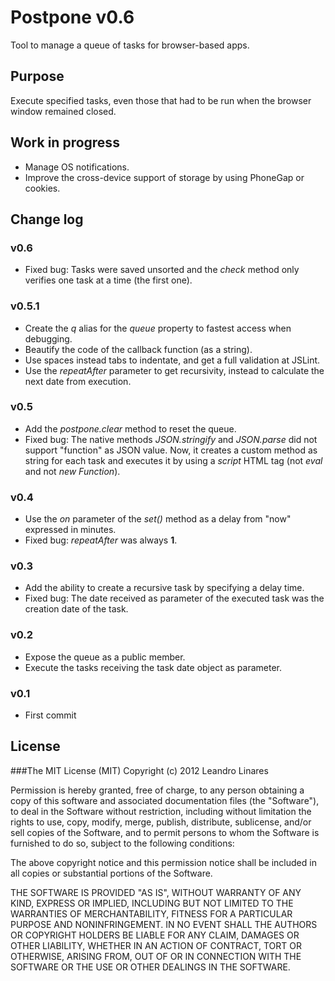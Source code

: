 # Postpone v0.6
Tool to manage a queue of tasks for browser-based apps.

## Purpose
Execute specified tasks, even those that had to be run when the browser window remained closed.

## Work in progress
* Manage OS notifications.
* Improve the cross-device support of storage by using PhoneGap or cookies.

## Change log

### v0.6
* Fixed bug: Tasks were saved unsorted and the *check* method only verifies one task at a time (the first one).

### v0.5.1
* Create the *q* alias for the *queue* property to fastest access when debugging.
* Beautify the code of the callback function (as a string).
* Use spaces instead tabs to indentate, and get a full validation at JSLint.
* Use the *repeatAfter* parameter to get recursivity, instead to calculate the next date from execution.

### v0.5
* Add the *postpone.clear* method to reset the queue.
* Fixed bug: The native methods *JSON.stringify* and *JSON.parse* did not support "function" as JSON value. Now, it creates a custom method as string for each task and executes it by using a *script* HTML tag (not *eval* and not *new Function*).

### v0.4
* Use the *on* parameter of the *set()* method as a delay from "now" expressed in minutes.
* Fixed bug: *repeatAfter* was always **1**.

### v0.3
* Add the ability to create a recursive task by specifying a delay time.
* Fixed bug: The date received as parameter of the executed task was the creation date of the task.

### v0.2
* Expose the queue as a public member.
* Execute the tasks receiving the task date object as parameter.

### v0.1
* First commit

## License

###The MIT License (MIT)
Copyright (c) 2012 Leandro Linares

Permission is hereby granted, free of charge, to any person obtaining a copy of this software and associated documentation files (the "Software"), to deal in the Software without restriction, including without limitation the rights to use, copy, modify, merge, publish, distribute, sublicense, and/or sell copies of the Software, and to permit persons to whom the Software is furnished to do so, subject to the following conditions:

The above copyright notice and this permission notice shall be included in all copies or substantial portions of the Software.

THE SOFTWARE IS PROVIDED "AS IS", WITHOUT WARRANTY OF ANY KIND, EXPRESS OR IMPLIED, INCLUDING BUT NOT LIMITED TO THE WARRANTIES OF MERCHANTABILITY, FITNESS FOR A PARTICULAR PURPOSE AND NONINFRINGEMENT. IN NO EVENT SHALL THE AUTHORS OR COPYRIGHT HOLDERS BE LIABLE FOR ANY CLAIM, DAMAGES OR OTHER LIABILITY, WHETHER IN AN ACTION OF CONTRACT, TORT OR OTHERWISE, ARISING FROM, OUT OF OR IN CONNECTION WITH THE SOFTWARE OR THE USE OR OTHER DEALINGS IN THE SOFTWARE.